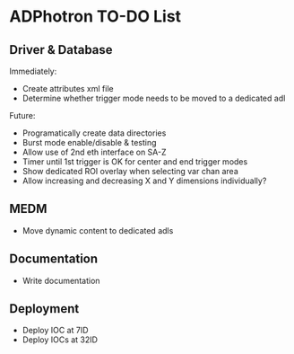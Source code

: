 ADPhotron TO-DO List
====================

Driver & Database
-----------------

Immediately:
* Create attributes xml file
* Determine whether trigger mode needs to be moved to a dedicated adl

Future:
* Programatically create data directories
* Burst mode enable/disable & testing
* Allow use of 2nd eth interface on SA-Z
* Timer until 1st trigger is OK for center and end trigger modes
* Show dedicated ROI overlay when selecting var chan area
* Allow increasing and decreasing X and Y dimensions individually?

MEDM
----

* Move dynamic content to dedicated adls

Documentation
-------------

* Write documentation

Deployment
----------

* Deploy IOC at 7ID
* Deploy IOCs at 32ID
